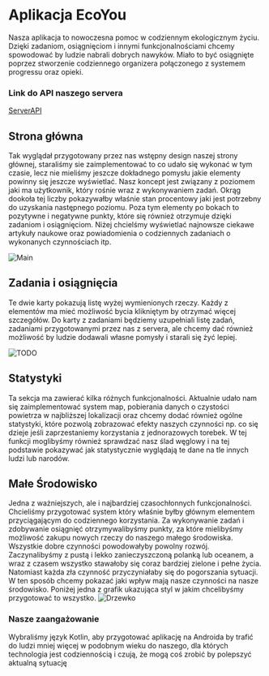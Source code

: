  Aplikacja EcoYou
===============================

Nasza aplikacja to nowoczesna pomoc w codziennym ekologicznym życiu. Dzięki zadaniom, osiągnięciom i innymi funkcjonalnościami chcemy spowodować by ludzie nabrali dobrych nawyków. Miało to być osiągnięte poprzez stworzenie codziennego organizera połączonego z systemem progressu oraz opieki.

### Link do API naszego servera
[ServerAPI](https://github.com/OlafEs/konkurs-api)

## Strona główna

Tak wyglądał przygotowany przez nas wstępny design naszej strony głównej, staraliśmy sie zaimplementować to co udało się wykonać w tym czasie, lecz nie mieliśmy jeszcze dokładnego pomysłu jakie elementy powinny się jeszcze wyświetlać. Nasz koncept jest związany z poziomem jaki ma użytkownik, który rośnie wraz z wykonywaniem zadań. Okrąg dookoła tej liczby pokazywałby właśnie stan procentowy jaki jest potrzebny do uzyskania następnego poziomu. Poza tym elementy po bokach to pozytywne i negatywne punkty, które się również otrzymuje dzięki zadaniom i osiągnięciom. Niżej chcielśmy wyświetlać najnowsze ciekawe artykuły naukowe oraz powiadomienia o codziennych zadaniach o wykonanych czynnościach itp.

![Main](https://i.imgur.com/NrZ1pYk.png, "Main")

## Zadania i osiągnięcia

Te dwie karty pokazują listę wyżej wymienionych rzeczy. Każdy z elementów ma mieć możliwość bycia klikniętym by otrzymać więcej szczegółów. Do karty z zadaniami będziemy uzupełniali listę zadań, zadaniami przygotowanymi przez nas z servera, ale chcemy dać również możliwość by ludzie dodawali własne pomysły i starali się żyć lepiej. 

![TODO](https://i.imgur.com/mVpzzGJ.png, "TODO")

## Statystyki

Ta sekcja ma zawierać kilka różnych funkcjonalności. Aktualnie udało nam się zaimplementować system map, pobierania danych o czystości powietrza w najbliższej lokalizacji oraz chcemy dodać również ogólne statystyki, które pozwolą zobrazować efekty naszych czynności np. co się dzieje jeśli zaprzestaniemy korzystania z jednorazowych torebek. W tej funkcji moglibyśmy również sprawdzać nasz ślad węglowy i na tej podstawie pokazywać jak statystycznie wyglądają te dane na tle innych ludzi lub narodów.

## Małe Środowisko

Jedna z ważniejszych, ale i najbardziej czasochłonnych funkcjonalności. Chcieliśmy przygotować system który właśnie byłby głównym elementem przyciągającym do codziennego korzystania. Za wykonywanie zadań i zdobywanie osiągnięć otrzymywalibyśmy punkty, za które mielibyśmy możliwość zakupu nowych rzeczy do naszego małego środowiska. Wszystkie dobre czynności powodowałyby powolny rozwój. Zaczynalibyśmy z pustą i lekko zanieczyszczoną polanką lub oceanem, a wraz z czasem wszystko stawałoby się coraz bardziej zielone i pełne życia. Natomiast każda zła czynność przyczyniałaby się do pogorszania sytuacji. W ten sposób chcemy pokazać jaki wpływ mają nasze czynności na nasze środowisko. Poniżej jedna z grafik ukazująca styl w jakim chcelibyśmy przygotować to wszystko.
![Drzewko](https://i.imgur.com/PgwZhb8.png, "Drzewko")

### Nasze zaangażowanie

Wybraliśmy język Kotlin, aby przygotować aplikację na Androida by trafić do ludzi mniej więcej w podobnym wieku do naszego, dla których technologia jest codziennością i czują, że mogą coś zrobić by polepszyć aktualną sytuację
